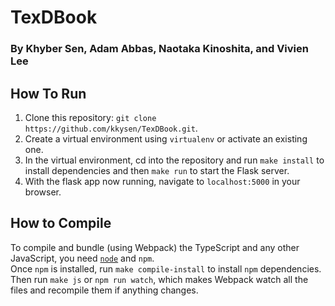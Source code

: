 # TexDBook

### By Khyber Sen, Adam Abbas, Naotaka Kinoshita, and Vivien Lee

## How To Run

  1. Clone this repository: ```git clone https://github.com/kkysen/TexDBook.git```.
  2. Create a virtual environment using ```virtualenv``` or activate an existing one.
  3. In the virtual environment, cd into the repository
     and run ```make install``` to install dependencies
     and then ```make run``` to start the Flask server.
  4. With the flask app now running, navigate to ```localhost:5000``` in your browser.

## How to Compile

To compile and bundle (using Webpack) the TypeScript and any other JavaScript,
you need <a href="https://nodejs.org/en/download/current/" target="_blank">```node```</a> and ```npm```.<br>
Once ```npm``` is installed, run ```make compile-install``` to install ```npm``` dependencies.<br>
Then run ```make js``` or ```npm run watch```,
which makes Webpack watch all the files and recompile them if anything changes.